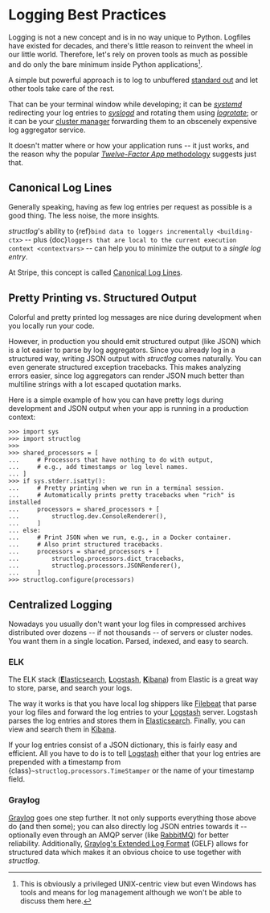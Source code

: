 # Logging Best Practices

Logging is not a new concept and is in no way unique to Python.
Logfiles have existed for decades, and there's little reason to reinvent the wheel in our little world.
Therefore, let's rely on proven tools as much as possible and do only the bare minimum inside Python applications[^unix].

A simple but powerful approach is to log to unbuffered [standard out](https://en.wikipedia.org/wiki/Standard_out#Standard_output_.28stdout.29
) and let other tools take care of the rest.

That can be your terminal window while developing; it can be [*systemd*](https://en.wikipedia.org/wiki/Systemd) redirecting your log entries to [*syslogd*](https://en.wikipedia.org/wiki/Syslogd) and rotating them using [*logrotate*](https://github.com/logrotate/logrotate); or it can be your [cluster manager](https://kubernetes.io/docs/concepts/cluster-administration/logging/) forwarding them to an obscenely expensive log aggregator service.

It doesn't matter where or how your application runs -- it just works, and the reason why the popular [*Twelve-Factor App* methodology](https://12factor.net/logs) suggests just that.

[^unix]: This is obviously a privileged UNIX-centric view but even Windows has tools and means for log management although we won't be able to discuss them here.


## Canonical Log Lines

Generally speaking, having as few log entries per request as possible is a good thing.
The less noise, the more insights.

*structlog*'s ability to {ref}`bind data to loggers incrementally <building-ctx>` -- plus {doc}`loggers that are local to the current execution context <contextvars>` -- can help you to minimize the output to a *single log entry*.

At Stripe, this concept is called [Canonical Log Lines](https://brandur.org/canonical-log-lines).


## Pretty Printing vs. Structured Output

Colorful and pretty printed log messages are nice during development when you locally run your code.

However, in production you should emit structured output (like JSON) which is a lot easier to parse by log aggregators.
Since you already log in a structured way, writing JSON output with *structlog* comes naturally.
You can even generate structured exception tracebacks.
This makes analyzing errors easier, since log aggregators can render JSON much better than multiline strings with a lot escaped quotation marks.

Here is a simple example of how you can have pretty logs during development and JSON output when your app is running in a production context:

```{doctest}
>>> import sys
>>> import structlog
>>>
>>> shared_processors = [
...     # Processors that have nothing to do with output,
...     # e.g., add timestamps or log level names.
... ]
>>> if sys.stderr.isatty():
...     # Pretty printing when we run in a terminal session.
...     # Automatically prints pretty tracebacks when "rich" is installed
...     processors = shared_processors + [
...         structlog.dev.ConsoleRenderer(),
...     ]
... else:
...     # Print JSON when we run, e.g., in a Docker container.
...     # Also print structured tracebacks.
...     processors = shared_processors + [
...         structlog.processors.dict_tracebacks,
...         structlog.processors.JSONRenderer(),
...     ]
>>> structlog.configure(processors)

```


## Centralized Logging

Nowadays you usually don't want your log files in compressed archives distributed over dozens -- if not thousands -- of servers or cluster nodes.
You want them in a single location.
Parsed, indexed, and easy to search.


### ELK

The ELK stack ([**E**lasticsearch][elasticsearch], [**L**ogstash][logstash], [**K**ibana][kibana]) from Elastic is a great way to store, parse, and search your logs.

The way it works is that you have local log shippers like [Filebeat] that parse your log files and forward the log entries to your [Logstash] server.
Logstash parses the log entries and stores them in [Elasticsearch].
Finally, you can view and search them in [Kibana].

If your log entries consist of a JSON dictionary, this is fairly easy and efficient.
All you have to do is to tell [Logstash] either that your log entries are prepended with a timestamp from {class}`~structlog.processors.TimeStamper` or the name of your timestamp field.


### Graylog

[Graylog](https://www.graylog.org/) goes one step further.
It not only supports everything those above do (and then some); you can also directly log JSON entries towards it -- optionally even through an AMQP server (like [RabbitMQ](https://www.rabbitmq.com/)) for better reliability.
Additionally, [Graylog's Extended Log Format](https://docs.graylog.org/docs/gelf) (GELF) allows for structured data which makes it an obvious choice to use together with *structlog*.


[elasticsearch]: https://www.elastic.co/elasticsearch
[filebeat]: https://github.com/elastic/beats/tree/main/filebeat
[kibana]: https://www.elastic.co/kibana
[logstash]: https://www.elastic.co/logstash
